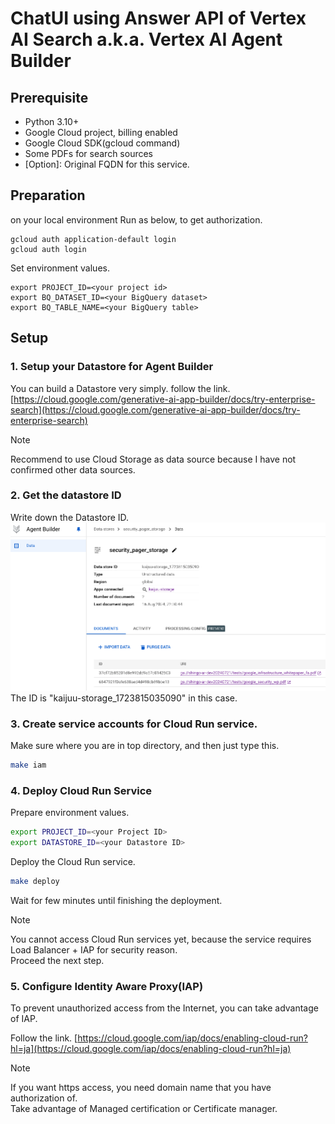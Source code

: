 # ChatUI using Answer API of Vertex AI Search a.k.a. Vertex AI Agent Builder

## Prerequisite
- Python 3.10+
- Google Cloud project, billing enabled
- Google Cloud SDK(gcloud command)
- Some PDFs for search sources
- [Option]: Original FQDN for this service.

## Preparation
on your local environment
Run as below, to get authorization.
```
gcloud auth application-default login
gcloud auth login
```

Set environment values.
```
export PROJECT_ID=<your project id>
export BQ_DATASET_ID=<your BigQuery dataset>
export BQ_TABLE_NAME=<your BigQuery table>
```

## Setup

### 1. Setup your Datastore for Agent Builder

You can build a Datastore very simply.
follow the link.  
[https://cloud.google.com/generative-ai-app-builder/docs/try-enterprise-search](https://cloud.google.com/generative-ai-app-builder/docs/try-enterprise-search)

> [!NOTE]
> Recommend to use Cloud Storage as data source because I have not confirmed other data sources.


### 2. Get the datastore ID

Write down the Datastore ID.
![](./images/id_of_datastore.png)
The ID is "kaijuu-storage_1723815035090" in this case.

### 3. Create service accounts for Cloud Run service.

Make sure where you are in top directory, and then just type this.
```bash
make iam
```

### 4. Deploy Cloud Run Service

Prepare environment values.
```bash
export PROJECT_ID=<your Project ID>
export DATASTORE_ID=<your Datastore ID>
```

Deploy the Cloud Run service.
```bash
make deploy
```
Wait for few minutes until finishing the deployment.

>[!NOTE]
>You cannot access Cloud Run services yet, because the service requires Load Balancer + IAP for security reason.  
>Proceed the next step.

### 5. Configure Identity Aware Proxy(IAP) 
To prevent unauthorized access from the Internet, you can take advantage of IAP.

Follow the link.
[https://cloud.google.com/iap/docs/enabling-cloud-run?hl=ja](https://cloud.google.com/iap/docs/enabling-cloud-run?hl=ja)

>[!NOTE]
> If you want https access, you need domain name that you have authorization of.  
> Take advantage of Managed certification or Certificate manager.
